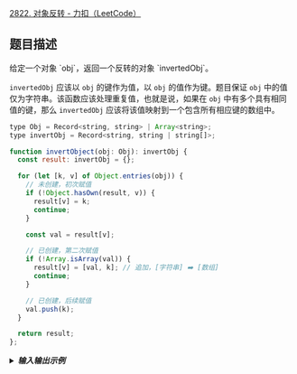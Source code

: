[2822. 对象反转 - 力扣（LeetCode）](https://leetcode.cn/problems/inversion-of-object/description/)



<h2 id="EC1bC">题目描述</h2>
给定一个对象 `obj`，返回一个反转的对象 `invertedObj`。

`invertedObj` 应该以 `obj` 的键作为值，以 `obj` 的值作为键。题目保证 `obj` 中的值仅为字符串。该函数应该处理重复值，也就是说，如果在 `obj` 中有多个具有相同值的键，那么 `invertedObj` 应该将该值映射到一个包含所有相应键的数组中。



```javascript
type Obj = Record<string, string> | Array<string>;
type invertObj = Record<string, string | string[]>;

function invertObject(obj: Obj): invertObj {
  const result: invertObj = {};

  for (let [k, v] of Object.entries(obj)) {
    // 未创建，初次赋值
    if (!Object.hasOwn(result, v)) {
      result[v] = k;
      continue;
    }

    const val = result[v];

    // 已创建，第二次赋值
    if (!Array.isArray(val)) {
      result[v] = [val, k]; // 追加，[字符串] ➡️ [数组]
      continue;
    }

    // 已创建，后续赋值
    val.push(k); 
  }

  return result;
};
```



<details class="lake-collapse"><summary id="uadd10fc9"><strong><em><span class="ne-text">输入输出示例</span></em></strong></summary><p id="ud86df498" class="ne-p"><span class="ne-text">示例 1：</span></p><pre data-language="plain" id="u1euH" class="ne-codeblock language-plain"><code>输入：obj = {&quot;a&quot;: &quot;1&quot;, &quot;b&quot;: &quot;2&quot;, &quot;c&quot;: &quot;3&quot;, &quot;d&quot;: &quot;4&quot;}
输出：invertedObj = {&quot;1&quot;: &quot;a&quot;, &quot;2&quot;: &quot;b&quot;, &quot;3&quot;: &quot;c&quot;, &quot;4&quot;: &quot;d&quot;}
解释：obj 中的键变成 invertedObj 中的值，而 obj 中的值变成 invertedObj 中的键。</code></pre><p id="u03e7512c" class="ne-p"><span class="ne-text">示例 2：</span></p><pre data-language="plain" id="V5VEX" class="ne-codeblock language-plain"><code>输入：obj = {&quot;a&quot;: &quot;1&quot;, &quot;b&quot;: &quot;2&quot;, &quot;c&quot;: &quot;2&quot;, &quot;d&quot;: &quot;4&quot;}
输出：invertedObj = {&quot;1&quot;: &quot;a&quot;, &quot;2&quot;: [&quot;b&quot;, &quot;c&quot;], &quot;4&quot;: &quot;d&quot;}
解释：在 obj 中有两个具有相同值的键，invertedObj 将该值映射到一个包含所有对应键的数组中。</code></pre><p id="u09b35b74" class="ne-p"><span class="ne-text">示例 3：</span></p><pre data-language="plain" id="PfZlV" class="ne-codeblock language-plain"><code>输入：obj = [&quot;1&quot;, &quot;2&quot;, &quot;3&quot;, &quot;4&quot;]
输出：invertedObj = {&quot;1&quot;: &quot;0&quot;, &quot;2&quot;: &quot;1&quot;, &quot;3&quot;: &quot;2&quot;, &quot;4&quot;: &quot;3&quot;}
解释：数组也是对象，因此数组已经转换为一个对象，obj 中的键（索引）变成了 invertedObj 中的值，而 obj 中的值变成了 invertedObj 中的键。</code></pre></details>
